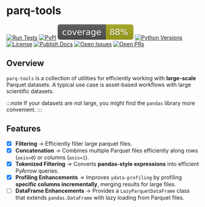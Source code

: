 # parq-tools
[![Run Tests](https://github.com/Elphick/parq-tools/actions/workflows/build_and_test.yml/badge.svg?branch=main)](https://github.com/Elphick/parq-tools/actions/workflows/build_and_test.yml)
[![PyPI](https://img.shields.io/pypi/v/parq-tools.svg?logo=python&logoColor=white)](https://pypi.org/project/parq-tools/)
![Coverage](https://raw.githubusercontent.com/elphick/parq-tools/main/docs/source/_static/badges/coverage.svg)
[![Python Versions](https://img.shields.io/pypi/pyversions/parq-tools.svg)](https://pypi.org/project/parq-tools/)
[![License](https://img.shields.io/github/license/Elphick/parq-tools.svg?logo=apache&logoColor=white)](https://pypi.org/project/parq-tools/)
[![Publish Docs](https://github.com/Elphick/parq-tools/actions/workflows/docs_to_gh_pages.yml/badge.svg?branch=main)](https://github.com/Elphick/parq-tools/actions/workflows/docs_to_gh_pages.yml)
[![Open Issues](https://img.shields.io/github/issues/Elphick/parq-tools.svg)](https://github.com/Elphick/parq-tools/issues)
[![Open PRs](https://img.shields.io/github/issues-pr/Elphick/parq-tools.svg)](https://github.com/Elphick/parq-tools/pulls)


## Overview
`parq-tools` is a collection of utilities for efficiently working with **large-scale** Parquet datasets.
A typical use case is asset-based workflows with large scientific datasets.

:::note
If your datasets are not large, you might find the `pandas` library more convenient.
:::

## Features
- [x] **Filtering** → Efficiently filter large parquet files.
- [x] **Concatenation** → Combines multiple Parquet files efficiently along rows (`axis=0`) or columns (`axis=1`).
- [x] **Tokenized Filtering** → Converts **pandas-style expressions** into efficient PyArrow queries.
- [x] **Profiling Enhancements** → Improves `ydata-profiling` by profiling **specific columns incrementally**, merging results for large files.
- [ ] **DataFrame Enhancements** → Provides a `LazyParquetDataFrame` class that extends `pandas.DataFrame` with lazy loading from Parquet files.